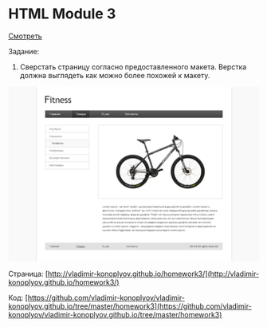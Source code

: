 # HTML Module 3

[Смотреть](http://vladimir-konoplyov.github.io/homework3/)

Задание:

1. Сверстать страницу согласно предоставленного макета. Верстка должна выглядеть как можно более похожей к макету.

<img src="https://github.com/vladimir-konoplyov/vladimir-konoplyov.github.io/blob/master/html_module_3/img/homework3.jpg" alt="Layout for HTML module 3">

Страница: [http://vladimir-konoplyov.github.io/homework3/](http://vladimir-konoplyov.github.io/homework3/)

Код: [https://github.com/vladimir-konoplyov/vladimir-konoplyov.github.io/tree/master/homework3](https://github.com/vladimir-konoplyov/vladimir-konoplyov.github.io/tree/master/homework3)